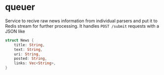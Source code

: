 # queuer
Service to recive raw news information from individual parsers and put it to Redis stream for further processing. It handles `POST /submit` requests with a JSON like 

```rust
struct News {
    title: String,
    text: String,
    uri: String,
    posted: String,
    links: Vec<String>,
}
```
